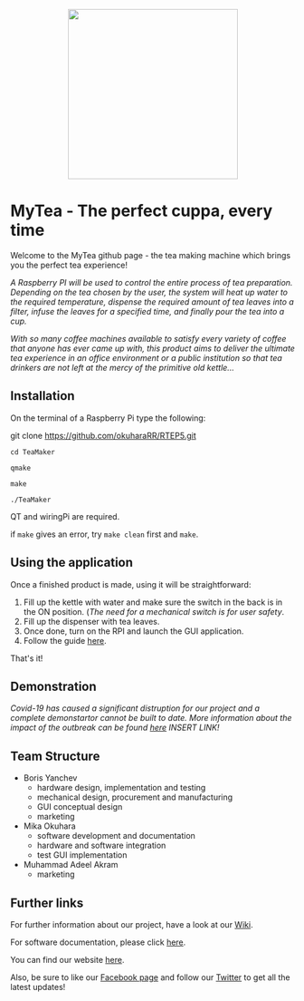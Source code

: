 <p align="center">
<img src="https://github.com/okuharaRR/RTEP5/blob/master/MyTeaLogo.png" width="300" />
</p>



# MyTea - The perfect cuppa, every time

Welcome to the MyTea github page - the tea making machine which brings you the perfect tea experience!

_A Raspberry PI will be used to control the entire process of tea preparation. Depending on the tea chosen by the user, the system will heat up water to the required temperature, dispense the required amount of tea leaves into a filter, infuse the leaves for a specified time, and finally pour the tea into a cup._

_With so many coffee machines available to satisfy every variety of coffee that anyone has ever came up with, this product aims to deliver the ultimate tea experience in an office environment or a public institution so that tea drinkers are not left at the mercy of the primitive old kettle..._

## Installation

On the terminal of a Raspberry Pi type the following:

git clone https://github.com/okuharaRR/RTEP5.git

```cd TeaMaker```

```qmake```

```make```

```./TeaMaker```

QT and wiringPi are required.

if ```make``` gives an error, try ```make clean``` first and ```make```.

## Using the application

Once a finished product is made, using it will be straightforward:

1. Fill up the kettle with water and make sure the switch in the back is in the ON position. (_The need for a mechanical switch is for user safety_.
2. Fill up the dispenser with tea leaves.
3. Once done, turn on the RPI and launch the GUI application.
4. Follow the guide [here](https://github.com/okuharaRR/RTEP5/wiki/User-Manual).

That's it!

## Demonstration

_Covid-19 has caused a significant distruption for our project and a complete demonstartor cannot be built to date. More information about the impact of the outbreak can be found [here]() INSERT LINK!_


## Team Structure
* Boris Yanchev
   * hardware design, implementation and testing
   * mechanical design, procurement and manufacturing
   * GUI conceptual design
   * marketing
* Mika Okuhara
   * software development and documentation
   * hardware and software integration
   * test GUI implementation
* Muhammad Adeel Akram
   * marketing

## Further links

For further information about our project, have a look at our [Wiki](https://github.com/okuharaRR/RTEP5/wiki).

For software documentation, please click [here](https://okuhararr.github.io/RTEP5/).

You can find our website [here](https://rtesps.wixsite.com/mytea). 

Also, be sure to like our [Facebook page](https://www.facebook.com/MyTea-%E8%8C%B6-114110590136382/) and follow our [Twitter](https://twitter.com/MyTea76121892) to get all the latest updates!
